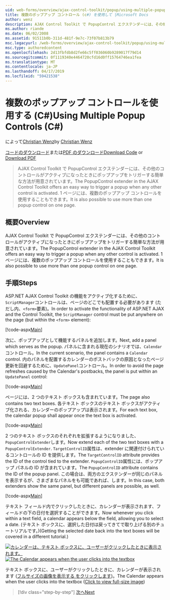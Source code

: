 ```yaml
---
uid: web-forms/overview/ajax-control-toolkit/popup/using-multiple-popup-controls-cs
title: 複数のポップアップ コントロール (c#) を使用して |Microsoft Docs
author: wenz
description: AJAX Control Toolkit で PopupControl エクステンダーには、その他のコントロールがアクティブになったときにポップアップをトリガーする簡単な方法が用意されています。 M を使用することもしています.
ms.author: riande
ms.date: 06/02/2008
ms.assetid: 91511b0b-311d-481f-9e7c-73f07b813b79
msc.legacyurl: /web-forms/overview/ajax-control-toolkit/popup/using-multiple-popup-controls-cs
msc.type: authoredcontent
ms.openlocfilehash: 2d13fbfdb8d2fe66c5ff036060b9289017f79d14
ms.sourcegitcommit: 0f1119340e4464720cfd16d0ff15764746ea1fea
ms.translationtype: MT
ms.contentlocale: ja-JP
ms.lasthandoff: 04/17/2019
ms.locfileid: "59421538"
---
```

# <a name="using-multiple-popup-controls-c"></a><span data-ttu-id="49b3c-104">複数のポップアップ コントロールを使用する (C#)</span><span class="sxs-lookup"><span data-stu-id="49b3c-104">Using Multiple Popup Controls (C#)</span></span>

<span data-ttu-id="49b3c-105">によって[Christian Wenz](https://github.com/wenz)</span><span class="sxs-lookup"><span data-stu-id="49b3c-105">by [Christian Wenz](https://github.com/wenz)</span></span>

<span data-ttu-id="49b3c-106">[コードのダウンロード](http://download.microsoft.com/download/9/3/f/93f8daea-bebd-4821-833b-95205389c7d0/PopupControl1.cs.zip)または[PDF のダウンロード](http://download.microsoft.com/download/2/d/c/2dc10e34-6983-41d4-9c08-f78f5387d32b/popupcontrol1CS.pdf)</span><span class="sxs-lookup"><span data-stu-id="49b3c-106">[Download Code](http://download.microsoft.com/download/9/3/f/93f8daea-bebd-4821-833b-95205389c7d0/PopupControl1.cs.zip) or [Download PDF](http://download.microsoft.com/download/2/d/c/2dc10e34-6983-41d4-9c08-f78f5387d32b/popupcontrol1CS.pdf)</span></span>

> <span data-ttu-id="49b3c-107">AJAX Control Toolkit で PopupControl エクステンダーには、その他のコントロールがアクティブになったときにポップアップをトリガーする簡単な方法が用意されています。</span><span class="sxs-lookup"><span data-stu-id="49b3c-107">The PopupControl extender in the AJAX Control Toolkit offers an easy way to trigger a popup when any other control is activated.</span></span> <span data-ttu-id="49b3c-108">1 ページには、複数のポップアップ コントロールを使用することもできます。</span><span class="sxs-lookup"><span data-stu-id="49b3c-108">It is also possible to use more than one popup control on one page.</span></span>


## <a name="overview"></a><span data-ttu-id="49b3c-109">概要</span><span class="sxs-lookup"><span data-stu-id="49b3c-109">Overview</span></span>

<span data-ttu-id="49b3c-110">AJAX Control Toolkit で PopupControl エクステンダーには、その他のコントロールがアクティブになったときにポップアップをトリガーする簡単な方法が用意されています。</span><span class="sxs-lookup"><span data-stu-id="49b3c-110">The PopupControl extender in the AJAX Control Toolkit offers an easy way to trigger a popup when any other control is activated.</span></span> <span data-ttu-id="49b3c-111">1 ページには、複数のポップアップ コントロールを使用することもできます。</span><span class="sxs-lookup"><span data-stu-id="49b3c-111">It is also possible to use more than one popup control on one page.</span></span>

## <a name="steps"></a><span data-ttu-id="49b3c-112">手順</span><span class="sxs-lookup"><span data-stu-id="49b3c-112">Steps</span></span>

<span data-ttu-id="49b3c-113">ASP.NET AJAX Control Toolkit の機能をアクティブ化するために、`ScriptManager`コントロールは、ページのどこでも配置する必要があります (ただし内、`<form>`要素)。</span><span class="sxs-lookup"><span data-stu-id="49b3c-113">In order to activate the functionality of ASP.NET AJAX and the Control Toolkit, the `ScriptManager` control must be put anywhere on the page (but within the `<form>` element):</span></span>

[!code-aspx[Main](using-multiple-popup-controls-cs/samples/sample1.aspx)]

<span data-ttu-id="49b3c-114">次に、ポップアップとして機能するパネルを追加します。</span><span class="sxs-lookup"><span data-stu-id="49b3c-114">Next, add a panel which serves as the popup.</span></span> <span data-ttu-id="49b3c-115">パネルに含まれる現在のシナリオでは、`Calendar`コントロール。</span><span class="sxs-lookup"><span data-stu-id="49b3c-115">In the current scenario, the panel contains a `Calendar` control.</span></span> <span data-ttu-id="49b3c-116">内のパネルを配置するカレンダーのポストバックの原因となったページ更新を回避するために、`UpdatePanel`コントロール。</span><span class="sxs-lookup"><span data-stu-id="49b3c-116">In order to avoid the page refreshes caused by the Calendar's postbacks, the panel is put within an `UpdatePanel` control:</span></span>

[!code-aspx[Main](using-multiple-popup-controls-cs/samples/sample2.aspx)]

<span data-ttu-id="49b3c-117">ページには、2 つのテキスト ボックスも含まれています。</span><span class="sxs-lookup"><span data-stu-id="49b3c-117">The page also contains two text boxes.</span></span> <span data-ttu-id="49b3c-118">各テキスト ボックスのテキスト ボックスがアクティブ化される、カレンダーのポップアップは表示されます。</span><span class="sxs-lookup"><span data-stu-id="49b3c-118">For each text box, the calendar popup shall appear once the text box is activated.</span></span>

[!code-aspx[Main](using-multiple-popup-controls-cs/samples/sample3.aspx)]

<span data-ttu-id="49b3c-119">2 つのテキスト ボックスのそれぞれを拡張するようになりました、`PopupControlExtender`します。</span><span class="sxs-lookup"><span data-stu-id="49b3c-119">Now extend each of the two text boxes with a `PopupControlExtender`.</span></span> <span data-ttu-id="49b3c-120">`TargetControlID`属性は、extender に関連付けられているコントロールの ID を提供します。</span><span class="sxs-lookup"><span data-stu-id="49b3c-120">The `TargetControlID` attribute provides the ID of the control tied to the extender.</span></span> <span data-ttu-id="49b3c-121">`PopupControlID`属性には、ポップアップ パネルの ID が含まれています。</span><span class="sxs-lookup"><span data-stu-id="49b3c-121">The `PopupControlID` attribute contains the ID of the popup panel.</span></span> <span data-ttu-id="49b3c-122">この場合は、両方のエクステンダーが同じのパネルを表示するが、さまざまなパネルをも可能であれば、します。</span><span class="sxs-lookup"><span data-stu-id="49b3c-122">In this case, both extenders show the same panel, but different panels are possible, as well.</span></span>

[!code-aspx[Main](using-multiple-popup-controls-cs/samples/sample4.aspx)]

<span data-ttu-id="49b3c-123">テキスト フィールド内でクリックしたときに、カレンダーが表示されます、フィールドの下の日付を選択することができます。</span><span class="sxs-lookup"><span data-stu-id="49b3c-123">Now whenever you click within a text field, a calendar appears below the field, allowing you to select a date.</span></span> <span data-ttu-id="49b3c-124">(テキスト ボックスに、選択した日付は戻ってきてで取り上げる別のチュートリアルです。)</span><span class="sxs-lookup"><span data-stu-id="49b3c-124">(Getting the selected date back into the text boxes will be covered in a different tutorial.)</span></span>


<span data-ttu-id="49b3c-125">[![カレンダーは、テキスト ボックスに、ユーザーがクリックしたときに表示されます。](using-multiple-popup-controls-cs/_static/image2.png)](using-multiple-popup-controls-cs/_static/image1.png)</span><span class="sxs-lookup"><span data-stu-id="49b3c-125">[![The Calendar appears when the user clicks into the textbox](using-multiple-popup-controls-cs/_static/image2.png)](using-multiple-popup-controls-cs/_static/image1.png)</span></span>

<span data-ttu-id="49b3c-126">テキスト ボックスに、ユーザーがクリックしたときに、カレンダーが表示されます ([フルサイズの画像を表示する をクリックします](using-multiple-popup-controls-cs/_static/image3.png))。</span><span class="sxs-lookup"><span data-stu-id="49b3c-126">The Calendar appears when the user clicks into the textbox ([Click to view full-size image](using-multiple-popup-controls-cs/_static/image3.png))</span></span>

> [!div class="step-by-step"]
> [<span data-ttu-id="49b3c-127">次へ</span><span class="sxs-lookup"><span data-stu-id="49b3c-127">Next</span></span>](handling-postbacks-from-a-popup-control-with-an-updatepanel-cs.md)
